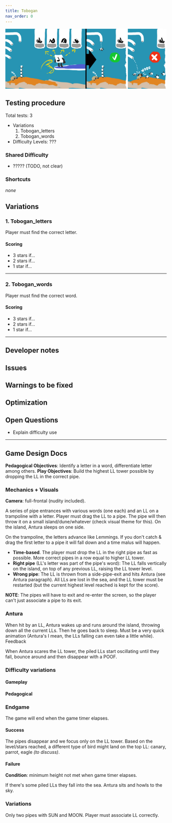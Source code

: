 ```yaml
---
title: Tobogan
nav_order: 0
---
```


![](images/Tobogan.jpg)

## Testing procedure
Total tests: 3
- Variations
    1. Tobogan_letters
	2. Tobogan_words
- Difficulty Levels: ???


### Shared Difficulty
- ????? (TODO, not clear)


### Shortcuts
_none_

## Variations
### 1. Tobogan_letters
Player must find the correct letter.

#### Scoring
- 3 stars if...
- 2 stars if...
- 1 star if...
---
### 2. Tobogan_words
Player must find the correct word.

#### Scoring
- 3 stars if...
- 2 stars if...
- 1 star if...
---
## Developer notes

## Issues

## Warnings to be fixed

## Optimization

## Open Questions
- Explain difficulty use

---

## Game Design Docs

**Pedagogical Objectives**: Identify a letter in a word, differentiate letter among others.
**Play Objectives**: Build the highest LL tower possible by dropping the LL in the correct pipe.

### Mechanics + Visuals

**Camera**: full-frontal (nudity included).

A series of pipe entrances with various words (one each) and an LL on a trampoline with a letter. Player must drag the LL to a pipe. The pipe will then throw it on a small island/dune/whatever (check visual theme for this). On the island, Antura sleeps on one side.

On the trampoline, the letters advance like Lemmings. If you don't catch & drag the first letter to a pipe it will fall down and a time malus will happen.

- **Time-based**. The player must drop the LL in the right pipe as fast as possible. More correct pipes in a row equal to higher LL tower.
- **Right pipe** (LL's letter was part of the pipe's word): The LL falls vertically on the island, on top of any previous LL, raising the LL tower level.
- **Wrong pipe**: The LL is thrown from a side-pipe-exit and hits Antura (see Antura paragraph). All LLs are lost in the sea, and the LL tower must be restarted (but the current highest level reached is kept for the score).

**NOTE**: The pipes will have to exit and re-enter the screen, so the player can't just associate a pipe to its exit.

### Antura

When hit by an LL, Antura wakes up and runs around the island, throwing down all the current LLs. Then he goes back to sleep. Must be a very quick animation (Antura's I mean, the LLs falling can even take a little while).
Feedback

When Antura scares the LL tower, the piled LLs start oscillating until they fall, bounce around and then disappear with a POOF.

### Difficulty variations
#### Gameplay
#### Pedagogical

### Endgame

The game will end when the game timer elapses.

#### Success

The pipes disappear and we focus only on the LL tower. Based on the level/stars reached, a different type of bird might land on the top LL: canary, parrot, eagle _(to discuss)_.

#### Failure

**Condition**: minimum height not met when game timer elapses.

If there's some piled LLs they fall into the sea. Antura sits and howls to the sky.

### Variations

Only two pipes with SUN and MOON. Player must associate LL correctly.
